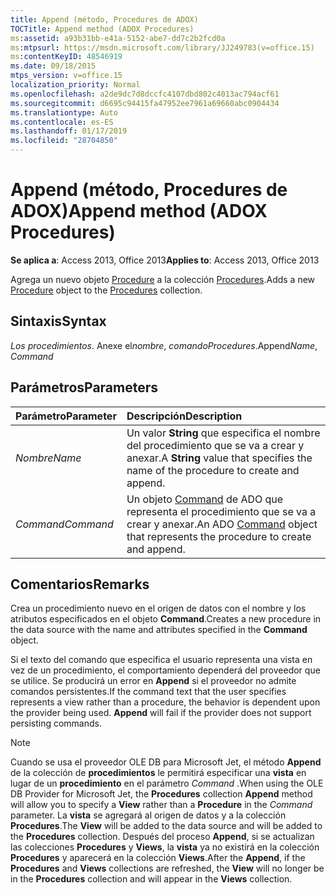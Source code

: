 ```yaml
---
title: Append (método, Procedures de ADOX)
TOCTitle: Append method (ADOX Procedures)
ms:assetid: a93b31bb-e41a-5152-abe7-dd7c2b2fcd0a
ms:mtpsurl: https://msdn.microsoft.com/library/JJ249783(v=office.15)
ms:contentKeyID: 48546919
ms.date: 09/18/2015
mtps_version: v=office.15
localization_priority: Normal
ms.openlocfilehash: a2de9dc7d8dccfc4107dbd802c4013ac794acf61
ms.sourcegitcommit: d6695c94415fa47952ee7961a69660abc0904434
ms.translationtype: Auto
ms.contentlocale: es-ES
ms.lasthandoff: 01/17/2019
ms.locfileid: "28704850"
---
```

# <a name="append-method-adox-procedures"></a><span data-ttu-id="e651a-102">Append (método, Procedures de ADOX)</span><span class="sxs-lookup"><span data-stu-id="e651a-102">Append method (ADOX Procedures)</span></span>

<span data-ttu-id="e651a-103">**Se aplica a**: Access 2013, Office 2013</span><span class="sxs-lookup"><span data-stu-id="e651a-103">**Applies to**: Access 2013, Office 2013</span></span>

<span data-ttu-id="e651a-104">Agrega un nuevo objeto [Procedure](procedure-object-adox.md) a la colección [Procedures](procedures-collection-adox.md).</span><span class="sxs-lookup"><span data-stu-id="e651a-104">Adds a new [Procedure](procedure-object-adox.md) object to the [Procedures](procedures-collection-adox.md) collection.</span></span>

## <a name="syntax"></a><span data-ttu-id="e651a-105">Sintaxis</span><span class="sxs-lookup"><span data-stu-id="e651a-105">Syntax</span></span>

<span data-ttu-id="e651a-106">*Los procedimientos*. Anexe el*nombre*, *comando*</span><span class="sxs-lookup"><span data-stu-id="e651a-106">*Procedures*.Append*Name*, *Command*</span></span>

## <a name="parameters"></a><span data-ttu-id="e651a-107">Parámetros</span><span class="sxs-lookup"><span data-stu-id="e651a-107">Parameters</span></span>

|<span data-ttu-id="e651a-108">Parámetro</span><span class="sxs-lookup"><span data-stu-id="e651a-108">Parameter</span></span>|<span data-ttu-id="e651a-109">Descripción</span><span class="sxs-lookup"><span data-stu-id="e651a-109">Description</span></span>|
|:--------|:----------|
|<span data-ttu-id="e651a-110">*Nombre*</span><span class="sxs-lookup"><span data-stu-id="e651a-110">*Name*</span></span> |<span data-ttu-id="e651a-111">Un valor **String** que especifica el nombre del procedimiento que se va a crear y anexar.</span><span class="sxs-lookup"><span data-stu-id="e651a-111">A **String** value that specifies the name of the procedure to create and append.</span></span>|
|<span data-ttu-id="e651a-112">*Command*</span><span class="sxs-lookup"><span data-stu-id="e651a-112">*Command*</span></span> |<span data-ttu-id="e651a-113">Un objeto [Command](command-object-ado.md) de ADO que representa el procedimiento que se va a crear y anexar.</span><span class="sxs-lookup"><span data-stu-id="e651a-113">An ADO [Command](command-object-ado.md) object that represents the procedure to create and append.</span></span>|

## <a name="remarks"></a><span data-ttu-id="e651a-114">Comentarios</span><span class="sxs-lookup"><span data-stu-id="e651a-114">Remarks</span></span>

<span data-ttu-id="e651a-115">Crea un procedimiento nuevo en el origen de datos con el nombre y los atributos especificados en el objeto **Command**.</span><span class="sxs-lookup"><span data-stu-id="e651a-115">Creates a new procedure in the data source with the name and attributes specified in the **Command** object.</span></span>

<span data-ttu-id="e651a-p101">Si el texto del comando que especifica el usuario representa una vista en vez de un procedimiento, el comportamiento dependerá del proveedor que se utilice. Se producirá un error en **Append** si el proveedor no admite comandos persistentes.</span><span class="sxs-lookup"><span data-stu-id="e651a-p101">If the command text that the user specifies represents a view rather than a procedure, the behavior is dependent upon the provider being used. **Append** will fail if the provider does not support persisting commands.</span></span>

> [!NOTE]
> <span data-ttu-id="e651a-118">Cuando se usa el proveedor OLE DB para Microsoft Jet, el método **Append** de la colección de **procedimientos** le permitirá especificar una **vista** en lugar de un **procedimiento** en el parámetro *Command* .</span><span class="sxs-lookup"><span data-stu-id="e651a-118">When using the OLE DB Provider for Microsoft Jet, the **Procedures** collection **Append** method will allow you to specify a **View** rather than a **Procedure** in the *Command* parameter.</span></span> <span data-ttu-id="e651a-119">La **vista** se agregará al origen de datos y a la colección **Procedures**.</span><span class="sxs-lookup"><span data-stu-id="e651a-119">The **View** will be added to the data source and will be added to the **Procedures** collection.</span></span> <span data-ttu-id="e651a-120">Después del proceso **Append**, si se actualizan las colecciones **Procedures** y **Views**, la **vista** ya no existirá en la colección **Procedures** y aparecerá en la colección **Views**.</span><span class="sxs-lookup"><span data-stu-id="e651a-120">After the **Append**, if the **Procedures** and **Views** collections are refreshed, the **View** will no longer be in the **Procedures** collection and will appear in the **Views** collection.</span></span>


